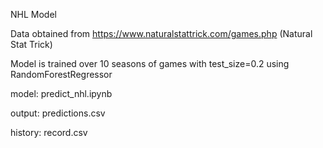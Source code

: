 NHL Model

Data obtained from https://www.naturalstattrick.com/games.php (Natural Stat Trick)

Model is trained over 10 seasons of games with test_size=0.2 using RandomForestRegressor

model: predict_nhl.ipynb

output: predictions.csv

history: record.csv
